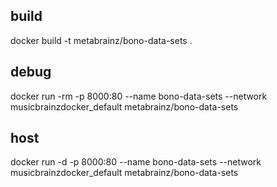 build
-----

docker build -t metabrainz/bono-data-sets .

debug
-----

docker run -rm -p 8000:80 --name bono-data-sets --network musicbrainzdocker_default metabrainz/bono-data-sets

host
----

docker run -d -p 8000:80 --name bono-data-sets --network musicbrainzdocker_default metabrainz/bono-data-sets
